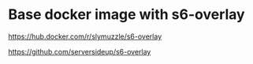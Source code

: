 # Base docker image with s6-overlay
https://hub.docker.com/r/slymuzzle/s6-overlay

https://github.com/serversideup/s6-overlay
